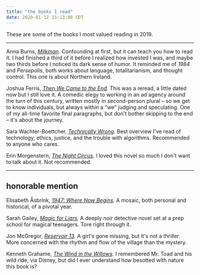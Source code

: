 ```yaml
---
title: "the books I read"
date: 2020-01-12 15:13:08 CDT
---
```


These are some of the books I most valued reading in 2019.

---

Anna Burns, <cite>[Milkman][].</cite> Confounding at first, but it can
teach you how to read it. I had finished a third of it
before I realized how invested I was, and maybe two thirds before I
noticed its dark sense of humor. It reminded me of <cite>1984</cite>
and <cite>Persepolis</cite>, both works about language, totalitarianism,
and thought control. This one is about Northern Ireland.    

Joshua Ferris, <cite>[Then We Came to the End][].</cite> This was a reread,
a little dated now
but I still love it. A comedic elegy to working in an ad agency around the turn
of this century, written mostly in second-person plural – so we get to know
individuals, but always within a "we" judging and speculating. One of my
all-time favorite final paragraphs, but don't bother skipping to the end –
it's about the journey. 

Sara Wachter-Boettcher, <cite>[Technically Wrong][].</cite> Best overview I've
read of technology, ethics, justice, and the trouble with algorithms.
Recommended to anyone who cares.

Erin Morgenstern, <cite>[The Night Circus][].</cite> I loved this novel so much
I don't want to talk about it. Not recommended.

---

## honorable mention

Elisabeth Åsbrink, <cite>[1947: Where Now Begins][1947].</cite> A mosaic, both
personal and historical, of a pivotal year.

Sarah Gailey, <cite>[Magic for Liars][].</cite> A deeply <i>noir</i> detective
novel set at a prep school for magical teenagers. Tore right through it.

Jon McGregor, <cite>[Reservoir 13][].</cite> A girl's gone missing, but it's
not a thriller. More concerned with the
rhythm and flow of the village than the mystery.

Kenneth Grahame, <cite>[The Wind in the Willows][].</cite> I remembered Mr. Toad
and his wild ride, via Disney, but did I ever understand how besotted with
nature this book is? 

[Milkman]: https://www.goodreads.com/book/show/36047860-milkman?from_search=true&qid=Y9X8l89FsW&rank=1
[1947]: https://www.goodreads.com/book/show/34355164-1947?from_search=true&qid=hxJK8KtJDV&rank=1
[Reservoir 13]: https://www.goodreads.com/book/show/34146665-reservoir-13
[Then We Came to the End]: https://www.goodreads.com/book/show/97782.Then_We_Came_to_the_End
[Magic for Liars]: https://www.goodreads.com/book/show/34594037-magic-for-liars
[Technically Wrong]: https://www.goodreads.com/book/show/38212110-technically-wrong
[The Night Circus]: https://www.goodreads.com/book/show/9361589-the-night-circus
[The Wind in the Willows]: https://www.goodreads.com/book/show/5659.The_Wind_in_the_Willows?from_search=true&qid=AhnSAsrhIA&rank=1